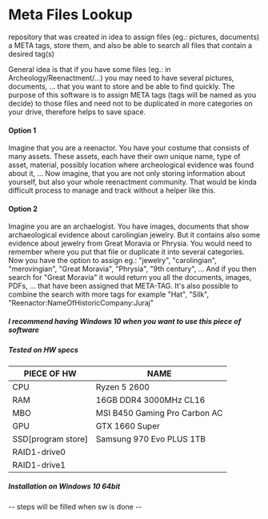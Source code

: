 # Meta Files Lookup
 repository that was created in idea to assign files (eg.: pictures, documents) a META tags, store them, and also be able to search all files that contain a desired tag(s)

General idea is that if you have some files (eg.: in Archeology/Reenactment/...) you may need to have several pictures, documents, ... that you want to store and be able to find quickly. The purpose of this software is to assign META tags (tags will be named as you decide) to those files and need not to be duplicated in more categories on your drive, therefore helps to save space.

#### Option 1
Imagine that you are a reenactor. You have your costume that consists of many assets. These assets, each have their own unique name, type of asset, material, possibly location where archeological evidence was found about it, ...
Now imagine, that you are not only storing information about yourself, but also your whole reenactment community.
That would be kinda difficult process to manage and track without a helper like this.

#### Option 2
Imagine you are an archaelogist. You have images, documents that show archaeological evidence about carolingian jewelry. But it contains also some evidence about jewelry from Great Moravia or Phrysia. You would need to remember where you put that file or duplicate it into several categories. Now you have the option to assign eg.: "jewelry", "carolingian", "merovingian", "Great Moravia", "Phrysia", "9th century", ... And if you then search for "Great Moravia" it would return you all the documents, images, PDFs, ... that have been assigned that META-TAG. It's also possible to combine the search with more tags for example "Hat", "Silk", "Reenactor:NameOfHistoricCompany:Juraj"


##### I recommend having Windows 10 when you want to use this piece of software

##### Tested on HW specs
| PIECE OF HW | NAME |
| ------ | ------ |
| CPU | Ryzen 5 2600 |
| RAM | 16GB DDR4 3000MHz CL16 |
| MBO | MSI B450 Gaming Pro Carbon AC |
| GPU | GTX 1660 Super |
| SSD[program store] | Samsung 970 Evo PLUS 1TB |
| RAID1-drive0 |  |
| RAID1-drive1 |  |

##### Installation on Windows 10 64bit
-- steps will be filled when sw is done --
